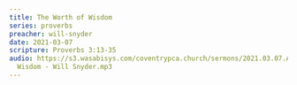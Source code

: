 ```yaml
---
title: The Worth of Wisdom
series: proverbs
preacher: will-snyder
date: 2021-03-07
scripture: Proverbs 3:13-35
audio: https://s3.wasabisys.com/coventrypca.church/sermons/2021.03.07.A The Worth of
  Wisdom - Will Snyder.mp3
---
```

